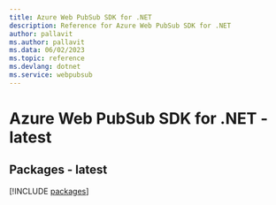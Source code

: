 ```yaml
---
title: Azure Web PubSub SDK for .NET
description: Reference for Azure Web PubSub SDK for .NET
author: pallavit
ms.author: pallavit
ms.data: 06/02/2023
ms.topic: reference
ms.devlang: dotnet
ms.service: webpubsub
---
```

# Azure Web PubSub SDK for .NET - latest
## Packages - latest
[!INCLUDE [packages](web-pubsub-index.md)]